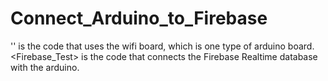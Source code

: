 # Connect_Arduino_to_Firebase

'<ConnectWiFI>' is the code that uses the wifi board, which is one type of arduino board. 
<Firebase_Test> is the code that connects the Firebase Realtime database with the arduino. 
